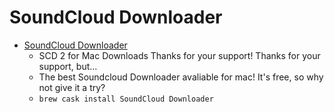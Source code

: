 # SoundCloud Downloader
- [SoundCloud Downloader](https://black-burn.ch/app/SCD2)
  -  SCD 2 for Mac Downloads Thanks for your support! Thanks for your support, but...
  - The best Soundcloud Downloader avaliable for mac! It's free, so why not give it a try?
  - `brew cask install SoundCloud Downloader`
